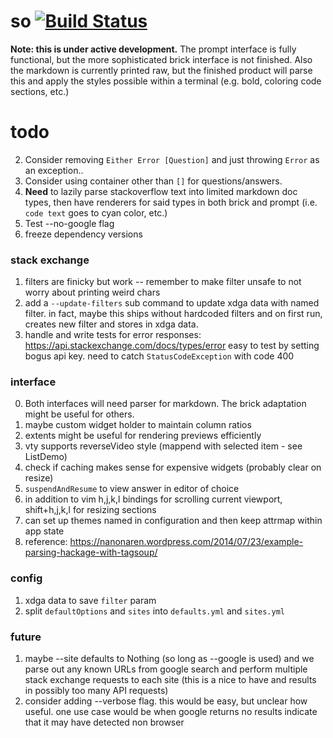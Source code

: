 # so [![Build Status](https://travis-ci.org/samtay/so.svg?branch=master)](https://travis-ci.org/samtay/so)

**Note: this is under active development.** The prompt interface is fully
functional, but the more sophisticated brick interface is not finished. Also
the markdown is currently printed raw, but the finished product will parse this
and apply the styles possible within a terminal (e.g. bold, coloring code
sections, etc.)

# todo

2. Consider removing `Either Error [Question]` and just throwing `Error` as an exception..
3. Consider using container other than `[]` for questions/answers. 
4. **Need** to lazily parse stackoverflow text into limited markdown doc types,
   then have renderers for said types in both brick and prompt (i.e. `code text`
   goes to cyan color, etc.)
4. Test --no-google flag
6. freeze dependency versions

### stack exchange
1. filters are finicky but work -- remember to make filter unsafe to not worry
   about printing weird chars
2. add a `--update-filters` sub command to update xdga data with named filter.
   in fact, maybe this ships without hardcoded filters and on first run,
   creates new filter and stores in xdga data.
5. handle and write tests for error responses:
   https://api.stackexchange.com/docs/types/error easy to test by setting bogus
   api key. need to catch `StatusCodeException` with code 400

### interface
0. Both interfaces will need parser for markdown. The brick adaptation might be
   useful for others.
1. maybe custom widget holder to maintain column ratios
2. extents might be useful for rendering previews efficiently
3. vty supports reverseVideo style (mappend with selected item - see ListDemo)
4. check if caching makes sense for expensive widgets (probably clear on
   resize)
5. `suspendAndResume` to view answer in editor of choice
6. in addition to vim h,j,k,l bindings for scrolling current viewport,
   shift+h,j,k,l for resizing sections
7. can set up themes named in configuration and then keep attrmap within app
   state
8. reference: https://nanonaren.wordpress.com/2014/07/23/example-parsing-hackage-with-tagsoup/

### config
1. xdga data to save `filter` param
2. split `defaultOptions` and `sites` into `defaults.yml` and `sites.yml`

### future
1. maybe --site defaults to Nothing (so long as --google is
   used) and we parse out any known URLs from google search and perform
   multiple stack exchange requests to each site (this is a nice to have and
   results in possibly too many API requests)
3. consider adding --verbose flag. this would be easy, but unclear how useful.
   one use case would be when google returns no results indicate that it may
   have detected non browser
